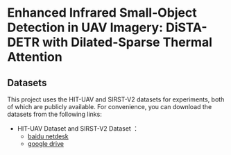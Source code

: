 # Enhanced Infrared Small-Object Detection in UAV Imagery: DiSTA-DETR with Dilated-Sparse Thermal Attention



## Datasets
This project uses the HIT-UAV and SIRST-V2 datasets for experiments, both of which are publicly available.
For convenience, you can download the datasets from the following links:
- HIT-UAV Dataset  and  SIRST-V2  Dataset  ：
  - [baidu netdesk](https://pan.baidu.com/s/1Y0-E_qUVXA3ayFvX1HiIGQ?pwd=r58e)
  - [google drive ](https://drive.google.com/drive/folders/1inofsL5pq_nebhtiPL0C8hIDCA_fjCfa?usp=sharing)


